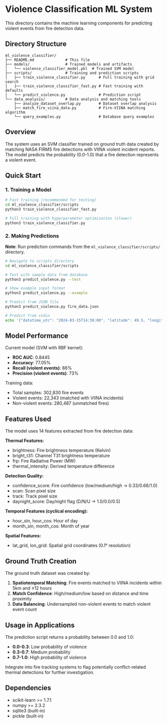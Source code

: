 # Violence Classification ML System

This directory contains the machine learning components for predicting violent events from fire detection data.

## Directory Structure

```
ml_violence_classifier/
├── README.md              # This file
├── models/                # Trained models and artifacts
│   └── violence_classifier_model.pkl  # Trained SVM model
├── scripts/               # Training and prediction scripts
│   ├── train_violence_classifier.py      # Full training with grid search
│   ├── train_violence_classifier_fast.py # Fast training with defaults
│   └── predict_violence.py               # Prediction script
└── data_analysis/         # Data analysis and matching tools
    ├── analyze_dataset_overlap.py        # Dataset overlap analysis
    ├── match_fire_viina_data.py          # Fire-VIINA matching algorithm
    └── query_examples.py                 # Database query examples
```

## Overview

The system uses an SVM classifier trained on ground truth data created by matching NASA FIRMS fire detections with VIINA violent incident reports. The model predicts the probability (0.0-1.0) that a fire detection represents a violent event.

## Quick Start

### 1. Training a Model

```bash
# Fast training (recommended for testing)
cd ml_violence_classifier/scripts
python3 train_violence_classifier_fast.py

# Full training with hyperparameter optimization (slower)
python3 train_violence_classifier.py
```

### 2. Making Predictions

**Note**: Run prediction commands from the `ml_violence_classifier/scripts/` directory.

```bash
# Navigate to scripts directory
cd ml_violence_classifier/scripts

# Test with sample data from database
python3 predict_violence.py --test

# Show example input format
python3 predict_violence.py --example

# Predict from JSON file
python3 predict_violence.py fire_data.json

# Predict from stdin
echo '{"datetime_utc": "2024-03-15T14:30:00", "latitude": 49.5, "longitude": 36.3, "brightness": 320.5, "bright_t31": 290.2, "frp": 15.3, "confidence": "high", "scan": 0.8, "track": 0.9, "daynight": "D"}' | python3 predict_violence.py -
```

## Model Performance

Current model (SVM with RBF kernel):
- **ROC AUC**: 0.8445
- **Accuracy**: 77.05%
- **Recall (violent events)**: 86%
- **Precision (violent events)**: 73%

Training data:
- Total samples: 302,830 fire events
- Violent events: 22,343 (matched with VIINA incidents)
- Non-violent events: 280,487 (unmatched fires)

## Features Used

The model uses 14 features extracted from fire detection data:

**Thermal Features:**
- brightness: Fire brightness temperature (Kelvin)
- bright_t31: Channel T31 brightness temperature
- frp: Fire Radiative Power (MW)
- thermal_intensity: Derived temperature difference

**Detection Quality:**
- confidence_score: Fire confidence (low/medium/high → 0.33/0.66/1.0)
- scan: Scan pixel size
- track: Track pixel size
- daynight_score: Day/night flag (D/N/U → 1.0/0.0/0.5)

**Temporal Features (cyclical encoding):**
- hour_sin, hour_cos: Hour of day
- month_sin, month_cos: Month of year

**Spatial Features:**
- lat_grid, lon_grid: Spatial grid coordinates (0.1° resolution)

## Ground Truth Creation

The ground truth dataset was created by:

1. **Spatiotemporal Matching**: Fire events matched to VIINA incidents within 5km and ±12 hours
2. **Match Confidence**: High/medium/low based on distance and time proximity
3. **Data Balancing**: Undersampled non-violent events to match violent event count

## Usage in Applications

The prediction script returns a probability between 0.0 and 1.0:
- **0.0-0.3**: Low probability of violence
- **0.3-0.7**: Medium probability 
- **0.7-1.0**: High probability of violence

Integrate into fire tracking systems to flag potentially conflict-related thermal detections for further investigation.

## Dependencies

- scikit-learn >= 1.7.1
- numpy >= 2.3.2
- sqlite3 (built-in)
- pickle (built-in)